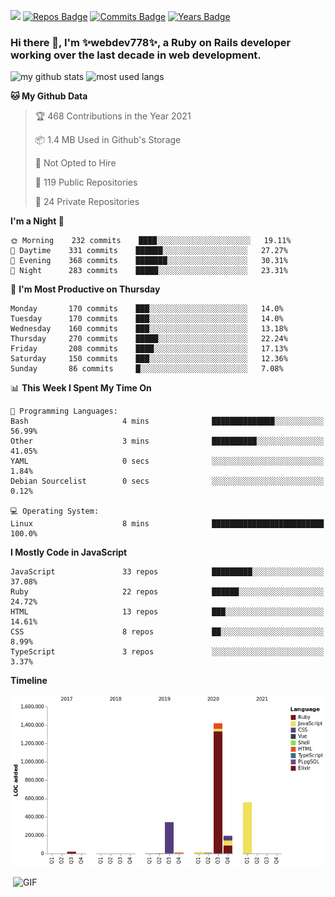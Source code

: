 ![](https://visitor-badge.glitch.me/badge?page_id=webdev778.webdev778)
[![Repos Badge](https://badges.pufler.dev/repos/webdev778)](https://badges.pufler.dev)
[![Commits Badge](https://badges.pufler.dev/commits/monthly/webdev778)](https://badges.pufler.dev)
[![Years Badge](https://badges.pufler.dev/years/webdev778)](https://badges.pufler.dev)
### Hi there 👋, I'm ✨webdev778✨, a Ruby on Rails developer working over the last decade in web development.


![my github stats](https://github-readme-stats.vercel.app/api?username=webdev778&show_icons=true&theme=tokyonight&line_height=27)
![most used langs](https://github-readme-stats.vercel.app/api/top-langs/?username=webdev778&hide=css,html&theme=tokyonight)

<!--START_SECTION:waka-->
**🐱 My Github Data** 

> 🏆 468 Contributions in the Year 2021
 > 
> 📦 1.4 MB Used in Github's Storage 
 > 
> 🚫 Not Opted to Hire
 > 
> 📜 119 Public Repositories 
 > 
> 🔑 24 Private Repositories  
 > 
**I'm a Night 🦉** 

```text
🌞 Morning    232 commits    ████░░░░░░░░░░░░░░░░░░░░░   19.11% 
🌆 Daytime    331 commits    ██████░░░░░░░░░░░░░░░░░░░   27.27% 
🌃 Evening    368 commits    ███████░░░░░░░░░░░░░░░░░░   30.31% 
🌙 Night      283 commits    █████░░░░░░░░░░░░░░░░░░░░   23.31%

```
📅 **I'm Most Productive on Thursday** 

```text
Monday       170 commits    ███░░░░░░░░░░░░░░░░░░░░░░   14.0% 
Tuesday      170 commits    ███░░░░░░░░░░░░░░░░░░░░░░   14.0% 
Wednesday    160 commits    ███░░░░░░░░░░░░░░░░░░░░░░   13.18% 
Thursday     270 commits    █████░░░░░░░░░░░░░░░░░░░░   22.24% 
Friday       208 commits    ████░░░░░░░░░░░░░░░░░░░░░   17.13% 
Saturday     150 commits    ███░░░░░░░░░░░░░░░░░░░░░░   12.36% 
Sunday       86 commits     █░░░░░░░░░░░░░░░░░░░░░░░░   7.08%

```


📊 **This Week I Spent My Time On** 

```text
💬 Programming Languages: 
Bash                     4 mins              ██████████████░░░░░░░░░░░   56.99% 
Other                    3 mins              ██████████░░░░░░░░░░░░░░░   41.05% 
YAML                     0 secs              ░░░░░░░░░░░░░░░░░░░░░░░░░   1.84% 
Debian Sourcelist        0 secs              ░░░░░░░░░░░░░░░░░░░░░░░░░   0.12%

💻 Operating System: 
Linux                    8 mins              █████████████████████████   100.0%

```

**I Mostly Code in JavaScript** 

```text
JavaScript               33 repos            █████████░░░░░░░░░░░░░░░░   37.08% 
Ruby                     22 repos            ██████░░░░░░░░░░░░░░░░░░░   24.72% 
HTML                     13 repos            ███░░░░░░░░░░░░░░░░░░░░░░   14.61% 
CSS                      8 repos             ██░░░░░░░░░░░░░░░░░░░░░░░   8.99% 
TypeScript               3 repos             ░░░░░░░░░░░░░░░░░░░░░░░░░   3.37%

```


**Timeline**

![Chart not found](https://raw.githubusercontent.com/webdev778/webdev778/master/charts/bar_graph.png) 


<!--END_SECTION:waka-->

<img align="right" alt="GIF" src="https://github.com/webdev778/webdev778/blob/main/code.gif?raw=true" width="500" height="320" />

<!--
**webdev778/webdev778** is a ✨ _special_ ✨ repository because its `README.md` (this file) appears on your GitHub profile.

Here are some ideas to get you started:

- 🔭 I’m currently working on ...
- 🌱 I’m currently learning ...
- 👯 I’m looking to collaborate on ...
- 🤔 I’m looking for help with ...
- 💬 Ask me about ...
- 📫 How to reach me: ...
- 😄 Pronouns: ...
- ⚡ Fun fact: ...
-->
